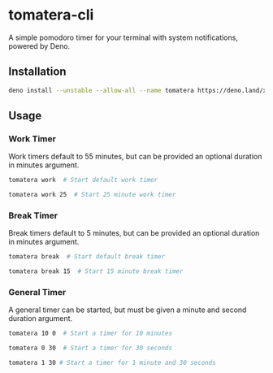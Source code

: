 # tomatera-cli

A simple pomodoro timer for your terminal with system notifications, powered by Deno.

## Installation

```bash
deno install --unstable --allow-all --name tomatera https://deno.land/x/tomatera_cli@v0.0.4/mod.ts
```

## Usage

### Work Timer

Work timers default to 55 minutes, but can be provided an optional duration in minutes argument.

```bash
tomatera work  # Start default work timer

tomatera work 25  # Start 25 minute work timer
```

### Break Timer

Break timers default to 5 minutes, but can be provided an optional duration in minutes argument.

```bash
tomatera break  # Start default break timer

tomatera break 15  # Start 15 minute break timer
```

### General Timer

A general timer can be started, but must be given a minute and second duration argument.

```bash
tomatera 10 0  # Start a timer for 10 minutes

tomatera 0 30  # Start a timer for 30 seconds

tomatera 1 30 # Start a timer for 1 minute and 30 seconds
```
